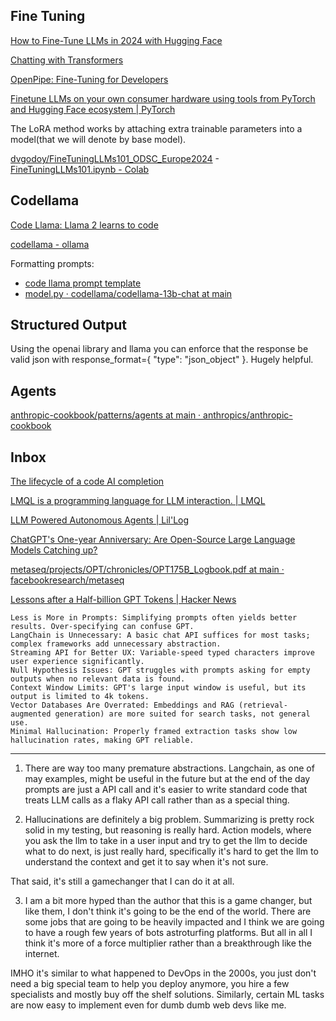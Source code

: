 ## Fine Tuning

[How to Fine-Tune LLMs in 2024 with Hugging Face](https://www.philschmid.de/fine-tune-llms-in-2024-with-trl)

[Chatting with Transformers](https://huggingface.co/docs/transformers/en/conversations)

[OpenPipe: Fine-Tuning for Developers](https://openpipe.ai/)

[Finetune LLMs on your own consumer hardware using tools from PyTorch and Hugging Face ecosystem | PyTorch](https://pytorch.org/blog/finetune-llms/)

The LoRA method works by attaching extra trainable parameters into a model(that we will denote by base model).

[dvgodoy/FineTuningLLMs101_ODSC_Europe2024](https://github.com/dvgodoy/FineTuningLLMs101_ODSC_Europe2024) - [FineTuningLLMs101.ipynb - Colab](https://colab.research.google.com/github/dvgodoy/FineTuningLLMs101_ODSC_Europe2024/blob/main/FineTuningLLMs101.ipynb)

## Codellama

[Code Llama: Llama 2 learns to code](https://huggingface.co/blog/codellama)

[codellama - ollama](https://ollama.com/library/codellama:34b)

Formatting prompts:

- [code llama prompt template](https://huggingface.co/codellama/CodeLlama-7b-Instruct-hf/discussions/19)
- [model.py · codellama/codellama-13b-chat at main](https://huggingface.co/spaces/codellama/codellama-13b-chat/blob/main/model.py#L25-L36)

## Structured Output

Using the openai library and llama you can enforce that the response be valid json with response_format={ "type": "json_object" }. Hugely helpful. 

## Agents

[anthropic-cookbook/patterns/agents at main · anthropics/anthropic-cookbook](https://github.com/anthropics/anthropic-cookbook/tree/main/patterns/agents)

## Inbox

[The lifecycle of a code AI completion](https://sourcegraph.com/blog/the-lifecycle-of-a-code-ai-completion)

[LMQL is a programming language for LLM interaction. | LMQL](https://lmql.ai/#calc)

[LLM Powered Autonomous Agents | Lil'Log](https://lilianweng.github.io/posts/2023-06-23-agent/)

[ChatGPT's One-year Anniversary: Are Open-Source Large Language Models Catching up?](https://arxiv.org/abs/2311.16989)

[metaseq/projects/OPT/chronicles/OPT175B_Logbook.pdf at main · facebookresearch/metaseq](https://github.com/facebookresearch/metaseq/blob/main/projects/OPT/chronicles/OPT175B_Logbook.pdf?fbclid=IwAR1SYEN38IY9FvdnN2UQgCOLk0UrpQRj8eR5F6gsesSErC6rcQnCTDMz8GI)

[Lessons after a Half-billion GPT Tokens | Hacker News](https://news.ycombinator.com/item?id=40015185)

    Less is More in Prompts: Simplifying prompts often yields better results. Over-specifying can confuse GPT.
    LangChain is Unnecessary: A basic chat API suffices for most tasks; complex frameworks add unnecessary abstraction.
    Streaming API for Better UX: Variable-speed typed characters improve user experience significantly.
    Null Hypothesis Issues: GPT struggles with prompts asking for empty outputs when no relevant data is found.
    Context Window Limits: GPT's large input window is useful, but its output is limited to 4k tokens.
    Vector Databases Are Overrated: Embeddings and RAG (retrieval-augmented generation) are more suited for search tasks, not general use.
    Minimal Hallucination: Properly framed extraction tasks show low hallucination rates, making GPT reliable.

---

1. There are way too many premature abstractions. Langchain, as one of may examples, might be useful in the future but at the end of the day prompts are just a API call and it's easier to write standard code that treats LLM calls as a flaky API call rather than as a special thing.

2. Hallucinations are definitely a big problem. Summarizing is pretty rock solid in my testing, but reasoning is really hard. Action models, where you ask the llm to take in a user input and try to get the llm to decide what to do next, is just really hard, specifically it's hard to get the llm to understand the context and get it to say when it's not sure.

That said, it's still a gamechanger that I can do it at all.

3. I am a bit more hyped than the author that this is a game changer, but like them, I don't think it's going to be the end of the world. There are some jobs that are going to be heavily impacted and I think we are going to have a rough few years of bots astroturfing platforms. But all in all I think it's more of a force multiplier rather than a breakthrough like the internet.

IMHO it's similar to what happened to DevOps in the 2000s, you just don't need a big special team to help you deploy anymore, you hire a few specialists and mostly buy off the shelf solutions. Similarly, certain ML tasks are now easy to implement even for dumb dumb web devs like me. 
